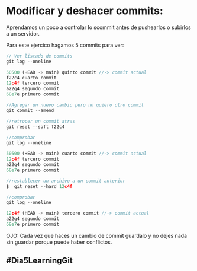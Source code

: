 # Modificar y deshacer commits:
Aprendamos un poco a controlar lo scommit antes de pushearlos o subirlos a un servidor.

Para este ejercico hagamos 5 commits  para ver:
```js
// Ver listado de commits
git log --oneline

50500 (HEAD -> main) quinto commit //-> commit actual
f22c4 cuarto commit
12c4f tercero commit
a22g4 segundo commit
68e7e primero commit

//Agregar un nuevo cambio pero no quiero otro commit
git commit --amend 

//retrocer un commit atras
git reset --soft f22c4

//comprobar
git log --oneline

50500 (HEAD -> main) cuarto commit //-> commit actual
12c4f tercero commit
a22g4 segundo commit
68e7e primero commit

//restablecer un archivo a un commit anterior
$  git reset --hard 12c4f

//comprobar
git log --oneline

12c4f (HEAD -> main) tercero commit //-> commit actual
a22g4 segundo commit
68e7e primero commit
```
OJO: Cada vez que haces un cambio de commit guardalo y no dejes nada sin guardar porque puede haber conflictos.

## #Dia5LearningGit